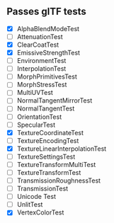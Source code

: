 ## Passes glTF tests
- [x] AlphaBlendModeTest
- [ ] AttenuationTest
- [x] ClearCoatTest
- [x] EmissiveStrengthTest
- [ ] EnvironmentTest
- [ ] InterpolationTest
- [ ] MorphPrimitivesTest
- [ ] MorphStressTest
- [ ] MultiUVTest
- [ ] NormalTangentMirrorTest
- [ ] NormalTangentTest
- [ ] OrientationTest
- [ ] SpecularTest
- [x] TextureCoordinateTest
- [ ] TextureEncodingTest
- [x] TextureLinearInterpolationTest
- [ ] TextureSettingsTest
- [ ] TextureTransformMultiTest
- [ ] TextureTransformTest
- [ ] TransmissionRoughnessTest
- [ ] TransmissionTest
- [ ] Unicode Test
- [ ] UnlitTest
- [x] VertexColorTest